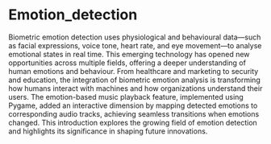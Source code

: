 # Emotion_detection

Biometric emotion detection uses physiological and behavioural data—such as facial expressions, voice tone, heart rate, and eye movement—to analyse emotional states in real time. 
This emerging technology has opened new opportunities across multiple fields, offering a deeper understanding of human emotions and behaviour. 
From healthcare and marketing to security and education, the integration of biometric emotion analysis is transforming how humans interact with machines and how organizations understand their users. 
The emotion-based music playback feature, implemented using Pygame, added an interactive dimension by mapping detected emotions to corresponding audio tracks, achieving seamless transitions when emotions changed. 
This introduction explores the growing field of emotion detection and highlights its significance in shaping future innovations.
